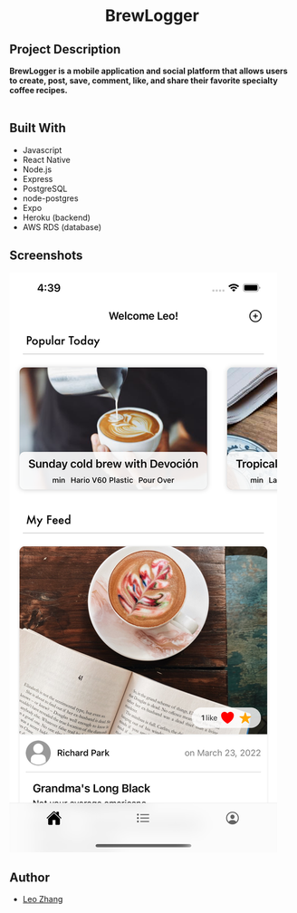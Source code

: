 <h1 align="center">BrewLogger</h1>

## Project Description
<p><strong>BrewLogger is a mobile application and social platform that allows users to create, post, save, comment, like, and share their favorite specialty coffee recipes.</strong> <br/> <br/></p>

## Built With
- Javascript
- React Native
- Node.js
- Express
- PostgreSQL
- node-postgres
- Expo 
- Heroku (backend)
- AWS RDS (database)

## Screenshots

![Website Home Page Screenshot](screenshots/Home.png)

## Author
- [Leo Zhang](https://github.com/leozhvng23 "Leo Zhang")
